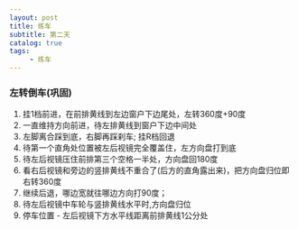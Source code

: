 ```yaml
---
layout: post
title: 练车
subtitle: 第二天
catalog: true
tags:
     - 练车
---
```


### 左转倒车(巩固)

1. 挂1档前进，在前排黄线到左边窗户下边尾处，左转360度+90度
2. 一直维持方向前进，待左排黄线到窗户下边中间处
3. 左脚离合踩到底，右脚再踩刹车; 挂R档回退
4. 待第一个直角处位置被左后视镜完全覆盖住，左方向盘打到底
5. 待左后视镜压住前排第三个空格一半处，方向盘回180度
5. 看右后视镜和旁边的竖排黄线不重合了(后方的直角露出来)，把方向盘归位即右转360度
6. 继续后退，哪边宽就往哪边方向打90度；
7. 待左后视镜中车轮与竖排黄线水平时,方向盘归位
8. 停车位置 - 左后视镜下方水平线距离前排黄线1公分处
